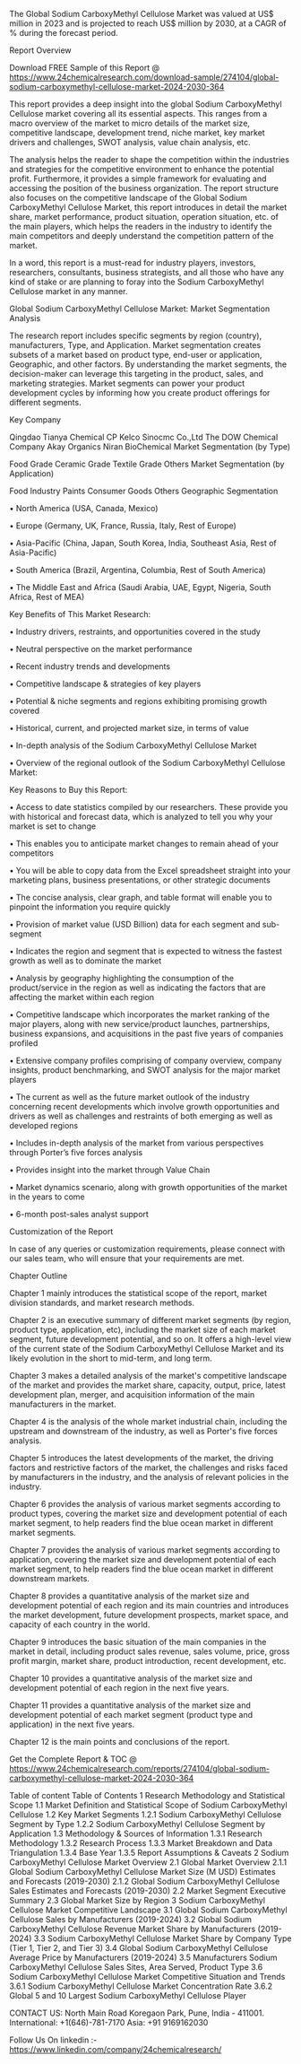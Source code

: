 The Global Sodium CarboxyMethyl Cellulose Market was valued at US$ million in 2023 and is projected to reach US$ million by 2030, at a CAGR of % during the forecast period.

Report Overview

Download FREE Sample of this Report @ https://www.24chemicalresearch.com/download-sample/274104/global-sodium-carboxymethyl-cellulose-market-2024-2030-364

This report provides a deep insight into the global Sodium CarboxyMethyl Cellulose market covering all its essential aspects. This ranges from a macro overview of the market to micro details of the market size, competitive landscape, development trend, niche market, key market drivers and challenges, SWOT analysis, value chain analysis, etc.

The analysis helps the reader to shape the competition within the industries and strategies for the competitive environment to enhance the potential profit. Furthermore, it provides a simple framework for evaluating and accessing the position of the business organization. The report structure also focuses on the competitive landscape of the Global Sodium CarboxyMethyl Cellulose Market, this report introduces in detail the market share, market performance, product situation, operation situation, etc. of the main players, which helps the readers in the industry to identify the main competitors and deeply understand the competition pattern of the market.

In a word, this report is a must-read for industry players, investors, researchers, consultants, business strategists, and all those who have any kind of stake or are planning to foray into the Sodium CarboxyMethyl Cellulose market in any manner.

Global Sodium CarboxyMethyl Cellulose Market: Market Segmentation Analysis

The research report includes specific segments by region (country), manufacturers, Type, and Application. Market segmentation creates subsets of a market based on product type, end-user or application, Geographic, and other factors. By understanding the market segments, the decision-maker can leverage this targeting in the product, sales, and marketing strategies. Market segments can power your product development cycles by informing how you create product offerings for different segments.

Key Company

Qingdao Tianya Chemical
CP Kelco
Sinocmc Co.,Ltd
The DOW Chemical Company
Akay Organics
Niran BioChemical
Market Segmentation (by Type)

Food Grade
Ceramic Grade
Textile Grade
Others
Market Segmentation (by Application)

Food Industry
Paints
Consumer Goods
Others
Geographic Segmentation

• North America (USA, Canada, Mexico)

• Europe (Germany, UK, France, Russia, Italy, Rest of Europe)

• Asia-Pacific (China, Japan, South Korea, India, Southeast Asia, Rest of Asia-Pacific)

• South America (Brazil, Argentina, Columbia, Rest of South America)

• The Middle East and Africa (Saudi Arabia, UAE, Egypt, Nigeria, South Africa, Rest of MEA)

Key Benefits of This Market Research:

• Industry drivers, restraints, and opportunities covered in the study

• Neutral perspective on the market performance

• Recent industry trends and developments

• Competitive landscape & strategies of key players

• Potential & niche segments and regions exhibiting promising growth covered

• Historical, current, and projected market size, in terms of value

• In-depth analysis of the Sodium CarboxyMethyl Cellulose Market

• Overview of the regional outlook of the Sodium CarboxyMethyl Cellulose Market:

Key Reasons to Buy this Report:

• Access to date statistics compiled by our researchers. These provide you with historical and forecast data, which is analyzed to tell you why your market is set to change

• This enables you to anticipate market changes to remain ahead of your competitors

• You will be able to copy data from the Excel spreadsheet straight into your marketing plans, business presentations, or other strategic documents

• The concise analysis, clear graph, and table format will enable you to pinpoint the information you require quickly

• Provision of market value (USD Billion) data for each segment and sub-segment

• Indicates the region and segment that is expected to witness the fastest growth as well as to dominate the market

• Analysis by geography highlighting the consumption of the product/service in the region as well as indicating the factors that are affecting the market within each region

• Competitive landscape which incorporates the market ranking of the major players, along with new service/product launches, partnerships, business expansions, and acquisitions in the past five years of companies profiled

• Extensive company profiles comprising of company overview, company insights, product benchmarking, and SWOT analysis for the major market players

• The current as well as the future market outlook of the industry concerning recent developments which involve growth opportunities and drivers as well as challenges and restraints of both emerging as well as developed regions

• Includes in-depth analysis of the market from various perspectives through Porter’s five forces analysis

• Provides insight into the market through Value Chain

• Market dynamics scenario, along with growth opportunities of the market in the years to come

• 6-month post-sales analyst support

Customization of the Report

In case of any queries or customization requirements, please connect with our sales team, who will ensure that your requirements are met.

Chapter Outline

Chapter 1 mainly introduces the statistical scope of the report, market division standards, and market research methods.

Chapter 2 is an executive summary of different market segments (by region, product type, application, etc), including the market size of each market segment, future development potential, and so on. It offers a high-level view of the current state of the Sodium CarboxyMethyl Cellulose Market and its likely evolution in the short to mid-term, and long term.

Chapter 3 makes a detailed analysis of the market's competitive landscape of the market and provides the market share, capacity, output, price, latest development plan, merger, and acquisition information of the main manufacturers in the market.

Chapter 4 is the analysis of the whole market industrial chain, including the upstream and downstream of the industry, as well as Porter's five forces analysis.

Chapter 5 introduces the latest developments of the market, the driving factors and restrictive factors of the market, the challenges and risks faced by manufacturers in the industry, and the analysis of relevant policies in the industry.

Chapter 6 provides the analysis of various market segments according to product types, covering the market size and development potential of each market segment, to help readers find the blue ocean market in different market segments.

Chapter 7 provides the analysis of various market segments according to application, covering the market size and development potential of each market segment, to help readers find the blue ocean market in different downstream markets.

Chapter 8 provides a quantitative analysis of the market size and development potential of each region and its main countries and introduces the market development, future development prospects, market space, and capacity of each country in the world.

Chapter 9 introduces the basic situation of the main companies in the market in detail, including product sales revenue, sales volume, price, gross profit margin, market share, product introduction, recent development, etc.

Chapter 10 provides a quantitative analysis of the market size and development potential of each region in the next five years.

Chapter 11 provides a quantitative analysis of the market size and development potential of each market segment (product type and application) in the next five years.

Chapter 12 is the main points and conclusions of the report.

Get the Complete Report & TOC @ https://www.24chemicalresearch.com/reports/274104/global-sodium-carboxymethyl-cellulose-market-2024-2030-364

Table of content
Table of Contents
1 Research Methodology and Statistical Scope
1.1 Market Definition and Statistical Scope of Sodium CarboxyMethyl Cellulose
1.2 Key Market Segments
1.2.1 Sodium CarboxyMethyl Cellulose Segment by Type
1.2.2 Sodium CarboxyMethyl Cellulose Segment by Application
1.3 Methodology & Sources of Information
1.3.1 Research Methodology
1.3.2 Research Process
1.3.3 Market Breakdown and Data Triangulation
1.3.4 Base Year
1.3.5 Report Assumptions & Caveats
2 Sodium CarboxyMethyl Cellulose Market Overview
2.1 Global Market Overview
2.1.1 Global Sodium CarboxyMethyl Cellulose Market Size (M USD) Estimates and Forecasts (2019-2030)
2.1.2 Global Sodium CarboxyMethyl Cellulose Sales Estimates and Forecasts (2019-2030)
2.2 Market Segment Executive Summary
2.3 Global Market Size by Region
3 Sodium CarboxyMethyl Cellulose Market Competitive Landscape
3.1 Global Sodium CarboxyMethyl Cellulose Sales by Manufacturers (2019-2024)
3.2 Global Sodium CarboxyMethyl Cellulose Revenue Market Share by Manufacturers (2019-2024)
3.3 Sodium CarboxyMethyl Cellulose Market Share by Company Type (Tier 1, Tier 2, and Tier 3)
3.4 Global Sodium CarboxyMethyl Cellulose Average Price by Manufacturers (2019-2024)
3.5 Manufacturers Sodium CarboxyMethyl Cellulose Sales Sites, Area Served, Product Type
3.6 Sodium CarboxyMethyl Cellulose Market Competitive Situation and Trends
3.6.1 Sodium CarboxyMethyl Cellulose Market Concentration Rate
3.6.2 Global 5 and 10 Largest Sodium CarboxyMethyl Cellulose Player

CONTACT US:
North Main Road Koregaon Park, Pune, India - 411001.
International: +1(646)-781-7170
Asia: +91 9169162030

Follow Us On linkedin :- https://www.linkedin.com/company/24chemicalresearch/

